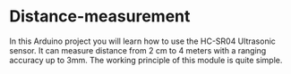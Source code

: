 # Distance-measurement
In this Arduino project you will learn how to use the HC-SR04 Ultrasonic sensor. It can measure distance from 2 cm to 4 meters with a ranging accuracy up to 3mm. The working principle of this module is quite simple.
